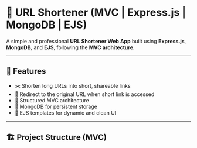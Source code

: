 # 🔗 URL Shortener (MVC | Express.js | MongoDB | EJS)

A simple and professional **URL Shortener Web App** built using **Express.js**, **MongoDB**, and **EJS**, following the **MVC architecture**.

---

## 🚀 Features

- ✂️ Shorten long URLs into short, shareable links  
- 🔁 Redirect to the original URL when short link is accessed  
- 🧩 Structured MVC architecture  
- 💾 MongoDB for persistent storage  
- 🎨 EJS templates for dynamic and clean UI  

---

## 🏗️ Project Structure (MVC)


